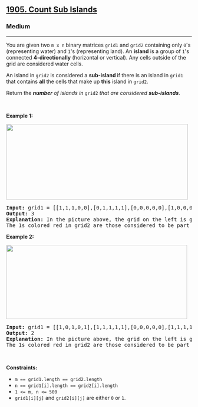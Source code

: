 <h2><a href="https://leetcode.com/problems/count-sub-islands/">1905. Count Sub Islands</a></h2><h3>Medium</h3><hr><div style="user-select: auto;"><p style="user-select: auto;">You are given two <code style="user-select: auto;">m x n</code> binary matrices <code style="user-select: auto;">grid1</code> and <code style="user-select: auto;">grid2</code> containing only <code style="user-select: auto;">0</code>'s (representing water) and <code style="user-select: auto;">1</code>'s (representing land). An <strong style="user-select: auto;">island</strong> is a group of <code style="user-select: auto;">1</code>'s connected <strong style="user-select: auto;">4-directionally</strong> (horizontal or vertical). Any cells outside of the grid are considered water cells.</p>

<p style="user-select: auto;">An island in <code style="user-select: auto;">grid2</code> is considered a <strong style="user-select: auto;">sub-island </strong>if there is an island in <code style="user-select: auto;">grid1</code> that contains <strong style="user-select: auto;">all</strong> the cells that make up <strong style="user-select: auto;">this</strong> island in <code style="user-select: auto;">grid2</code>.</p>

<p style="user-select: auto;">Return the <em style="user-select: auto;"><strong style="user-select: auto;">number</strong> of islands in </em><code style="user-select: auto;">grid2</code> <em style="user-select: auto;">that are considered <strong style="user-select: auto;">sub-islands</strong></em>.</p>

<p style="user-select: auto;">&nbsp;</p>
<p style="user-select: auto;"><strong style="user-select: auto;">Example 1:</strong></p>
<img alt="" src="https://assets.leetcode.com/uploads/2021/06/10/test1.png" style="width: 493px; height: 205px; user-select: auto;">
<pre style="user-select: auto;"><strong style="user-select: auto;">Input:</strong> grid1 = [[1,1,1,0,0],[0,1,1,1,1],[0,0,0,0,0],[1,0,0,0,0],[1,1,0,1,1]], grid2 = [[1,1,1,0,0],[0,0,1,1,1],[0,1,0,0,0],[1,0,1,1,0],[0,1,0,1,0]]
<strong style="user-select: auto;">Output:</strong> 3
<strong style="user-select: auto;">Explanation: </strong>In the picture above, the grid on the left is grid1 and the grid on the right is grid2.
The 1s colored red in grid2 are those considered to be part of a sub-island. There are three sub-islands.
</pre>

<p style="user-select: auto;"><strong style="user-select: auto;">Example 2:</strong></p>
<img alt="" src="https://assets.leetcode.com/uploads/2021/06/03/testcasex2.png" style="width: 491px; height: 201px; user-select: auto;">
<pre style="user-select: auto;"><strong style="user-select: auto;">Input:</strong> grid1 = [[1,0,1,0,1],[1,1,1,1,1],[0,0,0,0,0],[1,1,1,1,1],[1,0,1,0,1]], grid2 = [[0,0,0,0,0],[1,1,1,1,1],[0,1,0,1,0],[0,1,0,1,0],[1,0,0,0,1]]
<strong style="user-select: auto;">Output:</strong> 2 
<strong style="user-select: auto;">Explanation: </strong>In the picture above, the grid on the left is grid1 and the grid on the right is grid2.
The 1s colored red in grid2 are those considered to be part of a sub-island. There are two sub-islands.
</pre>

<p style="user-select: auto;">&nbsp;</p>
<p style="user-select: auto;"><strong style="user-select: auto;">Constraints:</strong></p>

<ul style="user-select: auto;">
	<li style="user-select: auto;"><code style="user-select: auto;">m == grid1.length == grid2.length</code></li>
	<li style="user-select: auto;"><code style="user-select: auto;">n == grid1[i].length == grid2[i].length</code></li>
	<li style="user-select: auto;"><code style="user-select: auto;">1 &lt;= m, n &lt;= 500</code></li>
	<li style="user-select: auto;"><code style="user-select: auto;">grid1[i][j]</code> and <code style="user-select: auto;">grid2[i][j]</code> are either <code style="user-select: auto;">0</code> or <code style="user-select: auto;">1</code>.</li>
</ul>
</div>
